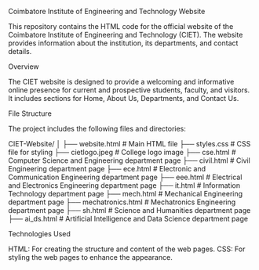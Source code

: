 Coimbatore Institute of Engineering and Technology Website

This repository contains the HTML code for the official website of the Coimbatore Institute of Engineering and Technology (CIET). The website provides information about the institution, its departments, and contact details.

Overview

The CIET website is designed to provide a welcoming and informative online presence for current and prospective students, faculty, and visitors. 
It includes sections for Home, About Us, Departments, and Contact Us.

File Structure

The project includes the following files and directories:

CIET-Website/
│
├── website.html      # Main HTML file
├── styles.css        # CSS file for styling
├── cietlogo.jpeg     # College logo image
├── cse.html          # Computer Science and Engineering department page
├── civil.html        # Civil Engineering department page
├── ece.html          # Electronic and Communication Engineering department page
├── eee.html          # Electrical and Electronics Engineering department page
├── it.html           # Information Technology department page
├── mech.html         # Mechanical Engineering department page
├── mechatronics.html # Mechatronics Engineering department page
├── sh.html           # Science and Humanities department page
├── ai_ds.html        # Artificial Intelligence and Data Science department page

Technologies Used

HTML: For creating the structure and content of the web pages.
CSS: For styling the web pages to enhance the appearance.
